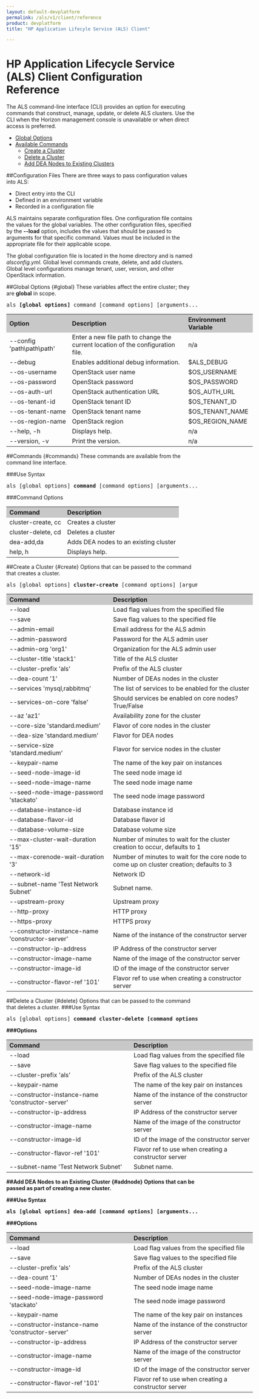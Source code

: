 ```yaml
---
layout: default-devplatform
permalink: /als/v1/client/reference
product: devplatform
title: "HP Application Lifecyle Service (ALS) Client"

---
```


<!--UNDER REVISION-->
# HP Application Lifecycle Service (ALS) Client Configuration Reference

The ALS command-line interface (CLI) provides an option for executing commands that construct, manage, update, or delete ALS clusters. Use the CLI when the Horizon management console is unavailable or when direct access is preferred. 

- [Global Options](#global)
- [Available Commands](#commands)
	- [Create a Cluster](#create)
	- [Delete a Cluster](#delete)
	- [Add DEA Nodes to Existing Clusters](#addnode)

##Configuration Files
There are three ways to pass configuration values into ALS:

- Direct entry into the CLI
- Defined in an environment variable
- Recorded in a configuration file
 
ALS maintains separate configuration files. One configuration file contains the values for the global variables. The other configuration files, specified by the **--load** option, includes the values that should be passed to arguments for that specific command. Values must be included in the appropriate file for their applicable scope.

The global configuration file is located in the home directory and is named *alsconfig.yml*. Global level commands create, delete, and add clusters. Global level configurations manage tenant, user, version, and other OpenStack information. 

##Global Options {#global}
These variables affect the entire cluster; they are **global** in scope.
<pre>als <b>[global options]</b> command [command options] [arguments...] </pre>

<table style="text-align: left; vertical-align: top; width:650px;">
<tr style="background-color: #C8C8C8;">
<th>Option</th><th>Description</th><th>Environment Variable</th>
<tr><td>--config 'path\path\path' <td>Enter a new file path to change the current location of the configuration file.</td><td>n/a</td></tr>
<tr><td>--debug<td>Enables additional debug information.</td><td>$ALS_DEBUG</td></tr>
<tr><td>--os-username</td><td>OpenStack user name</td><td>$OS_USERNAME</td></tr>
<tr><td>--os-password</td><td>OpenStack password</td><td>$OS_PASSWORD</td></tr>
<tr><td>--os-auth-url</td><td>OpenStack authentication URL</td><td>$OS_AUTH_URL</td></tr>
<tr><td>--os-tenant-id</td><td>OpenStack tenant ID</td><td>$OS_TENANT_ID</td></tr>
<tr><td>--os-tenant-name</td><td>OpenStack tenant name</td><td>$OS_TENANT_NAME</td></tr>
<tr><td>--os-region-name</td><td>OpenStack region</td><td>$OS_REGION_NAME</td></tr>
<tr><td>--help, -h</td><td>Displays help.</td><td>n/a</td></tr>
<tr><td>--version, -v</td><td>Print the version.</td><td>n/a</td></tr>
</table>

##Commands {#commands}
These commands are available from the command line interface.

###Use Syntax
<pre>als [global options] <b>command</b> [command options] [arguments...] </pre>

###Command Options
<table style="text-align: left; vertical-align: top; width:650px;">
<tr style="background-color: #C8C8C8;"><th>Command</th><th>Description</th></tr>
<tr><td>cluster-create,	cc<td>Creates a cluster</td></tr>
<tr><td>cluster-delete, cd<td>Deletes a cluster</td></tr>
<tr><td>dea-add,da<td>Adds DEA nodes to an existing cluster</td></tr>
<tr><td>help, h</td><td>Displays help.</td></tr>
</table>

##Create a Cluster {#create}
Options that can be passed to the command that creates a cluster.

<pre>als [global options] <b>cluster-create</b> [command options] [arguments...] </pre>

<table style="text-align: left; vertical-align: top; width:650px;">
<tr style="background-color: #C8C8C8;"><th>Command</th><th>Description</th>
</tr>
<tr>
<td>--load </td><td>Load flag values from the specified file</td>
</tr><tr>
<td>--save</td><td>Save flag values to the specified file</td>
</tr><tr>
<td>--admin-email</td><td>Email address for the ALS admin</td>
</tr>
<tr>
<td>--admin-password</td><td>Password for the ALS admin user</td>
</tr>
<tr>
<td>--admin-org 'org1'</td><td>Organization for the ALS admin user</td>
</tr><tr>
<td>--cluster-title 'stack1'</td><td>Title of the ALS cluster</td>
</tr><tr>
<td>--cluster-prefix 'als'</td><td>Prefix of the ALS cluster</td>
</tr><tr>
<td>--dea-count '1'</td><td>Number of DEAs nodes in the cluster</td>
</tr><tr>
<td>--services 'mysql,rabbitmq' </td><td>The list of services to be enabled for the cluster</td>
</tr><tr>
<td>--services-on-core 'false'</td><td>Should services be enabled on core nodes? True/False</td>
</tr>
<tr>
<td>--az 'az1'</td><td>Availability zone for the cluster</td>
</tr>
<tr>
<td>--core-size 'standard.medium' </td><td>Flavor of core nodes in the cluster</td>
</tr><tr>
<td>--dea-size 'standard.medium'</td><td>Flavor for DEA nodes</td>
</tr><tr>
<td>--service-size 'standard.medium'</td><td>Flavor for service nodes in the cluster</td>
</tr><tr>
<td>--keypair-name</td><td>The name of the key pair on instances</td>
</tr>
<tr>
<td>--seed-node-image-id</td><td>The seed node image id</td>
</tr>
<tr>
<td>--seed-node-image-name</td><td>The seed node image name</td>
</tr>
<tr>
<td>--seed-node-image-password 'stackato'</td><td>The seed node image password</td>
</tr>
<tr>
<td>--database-instance-id</td><td>Database instance id</td>
</tr>
<tr>
<td>--database-flavor-id</td><td>Database flavor id</td>
</tr>
<tr>
<td>--database-volume-size </td><td>Database volume size</td>
</tr>
<tr>
<td>--max-cluster-wait-duration '15'</td><td>Number of minutes to wait for the cluster creation to occur, defaults to 1</td>
</tr>
<tr>
<td>--max-corenode-wait-duration '3'</td><td>Number of minutes to wait for the core node to come up on cluster creation; defaults to 3</td>
</tr>
<tr>
<td>--network-id</td><td>Network ID</td>
</tr><tr>
<td>--subnet-name 'Test Network Subnet'</td><td>Subnet name.</td>
</tr><tr>
<td>--upstream-proxy </td><td>Upstream proxy</td>
</tr><tr>
<td>--http-proxy</td><td>HTTP proxy</td>
</tr><tr>
<td>--https-proxy</td><td>HTTPS proxy</td>
</tr>
<tr>
<td>--constructor-instance-name 'constructor-server'</td><td>Name of the instance of the constructor server</td>
</tr><tr>
<td>--constructor-ip-address </td><td>IP Address of the constructor server</td>
</tr>
<tr>
<td>--constructor-image-name</td><td>Name of the image of the constructor server</td>
</tr>
<tr>
<td>--constructor-image-id </td><td>ID of the image of the constructor server</td>
</tr><tr>
<td>--constructor-flavor-ref '101' </td><td>Flavor ref to use when creating a constructor server</td>
</tr>
</table>

##Delete a Cluster {#delete}
Options that can be passed to the command that deletes a cluster.
###Use Syntax
<pre>als [global options] <b>command cluster-delete [command options] [arguments...] </pre>
###Options
<table style="text-align: left; vertical-align: top; width:650px;">
<tr style="background-color: #C8C8C8;"><th>Command</th><th>Description</th>
</tr>
<tr>
<td>--load</td><td>Load flag values from the specified file</td>
</tr>
<tr>
<td>--save </td><td>Save flag values to the specified file</td>
</tr><tr>
<td>--cluster-prefix 'als'</td><td>Prefix of the ALS cluster</td>
</tr><tr>
<td>--keypair-name</td><td>The name of the key pair on instances</td>
</tr><tr>
<td>--constructor-instance-name 'constructor-server'</td><td>Name of the instance of the constructor server</td>
</tr><tr>
<td>--constructor-ip-address</td><td>IP Address of the constructor server</td>
</tr><tr>
<td>--constructor-image-name</td><td>Name of the image of the constructor server</td>
</tr><tr>
<td>--constructor-image-id</td><td>ID of the image of the constructor server</td>
</tr><tr>
<td>--constructor-flavor-ref '101'</td><td>Flavor ref to use when creating a constructor server</td>
</tr><tr>
<td>--subnet-name 'Test Network Subnet'</td><td>Subnet name.</td>
</tr>
</table>
 
##Add DEA Nodes to an Existing Cluster {#addnode}
Options that can be passed as part of creating a new cluster. 

###Use Syntax
<pre>als [global options] <b>dea-add</b> [command options] [arguments...]</pre>

###Options
<table style="text-align: left; vertical-align: top; width:650px;">
<tr style="background-color: #C8C8C8;"><th>Command</th><th>Description</th></tr>
<tr>
<td>--load</td><td>Load flag values from the specified file</td>
</tr>
<tr>
<td>--save</td><td>Save flag values to the specified file</td>
</tr><tr>
<td>--cluster-prefix 'als'</td><td>Prefix of the ALS cluster</td>
</tr><tr>
<td>--dea-count '1'</td><td>Number of DEAs nodes in the cluster</td>
</tr><tr>
<td>--seed-node-image-name</td><td>The seed node image name</td>
</tr><tr>
<td>--seed-node-image-password 'stackato'</td><td>The seed node image password</td>
</tr><tr>
<td>--keypair-name</td><td>The name of the key pair on instances</td>
</tr><tr>
<td>--constructor-instance-name 'constructor-server'</td><td>Name of the instance of the constructor server</td>
</tr><tr>
<td>--constructor-ip-address</td><td>IP Address of the constructor server</td>
</tr><tr>
<td>--constructor-image-name</td><td>Name of the image of the constructor server</td>
</tr><tr>
<td>--constructor-image-id</td><td>ID of the image of the constructor server</td>
</tr><tr>
<td>--constructor-flavor-ref '101'</td><td>Flavor ref to use when creating a constructor server</td>
</tr>
</table>